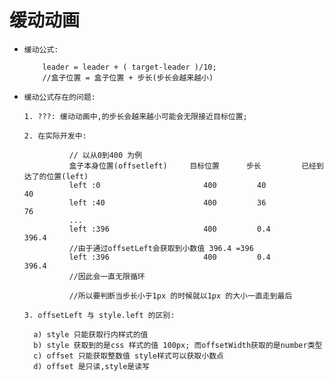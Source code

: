 #   缓动动画

+     缓动公式:
    
    ```
        leader = leader + ( target-leader )/10;
        //盒子位置 = 盒子位置 + 步长(步长会越来越小)

    ```

+     缓动公式存在的问题:

      1. ???: 缓动动画中,的步长会越来越小可能会无限接近目标位置;

      2. 在实际开发中:
    ```
              // 以从0到400 为例
              盒子本身位置(offsetleft)     目标位置      步长         已经到达了的位置(left)
              left :0                       400         40              40
              left :40                      400         36              76
              ...
              left :396                     400         0.4             396.4
              //由于通过offsetLeft会获取到小数值 396.4 =396 
              left :396                     400         0.4             396.4
              //因此会一直无限循环

              //所以要判断当步长小于1px 的时候就以1px 的大小一直走到最后
    ```
      3. offsetLeft 与 style.left 的区别:

        a) style 只能获取行内样式的值
        b) style 获取到的是css 样式的值 100px; 而offsetWidth获取的是number类型
        c) offset 只能获取整数值 style样式可以获取小数点
        d) offset 是只读,style是读写